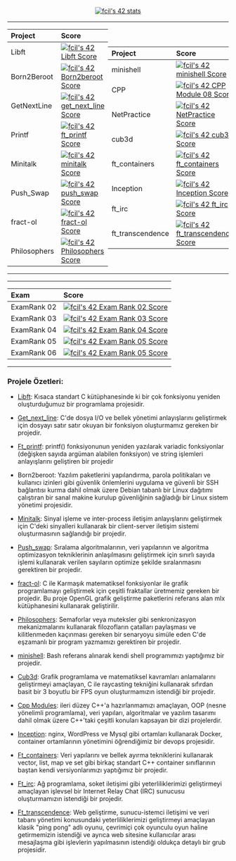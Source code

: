
<p align="center">
<a href="https://github.com/JaeSeoKim/badge42"><img src="https://badge42.vercel.app/api/v2/cl311k8l3001109mcdj1ift97/stats?cursusId=21&coalitionId=undefined" alt="fcil's 42 stats" /></a>
</p>

<table  align="center">

<tr>
<td style="padding:0; margin:0;">

|Project|Score| 
:-------|:-------|
| Libft| [![fcil's 42 Libft Score](https://badge42.vercel.app/api/v2/cl311k8l3001109mcdj1ift97/project/2473103)](https://github.com/JaeSeoKim/badge42)|
| Born2Beroot| [![fcil's 42 Born2beroot Score](https://badge42.vercel.app/api/v2/cl311k8l3001109mcdj1ift97/project/2499569)](https://github.com/JaeSeoKim/badge42)|
| GetNextLine| [![fcil's 42 get_next_line Score](https://badge42.vercel.app/api/v2/cl311k8l3001109mcdj1ift97/project/2488255)](https://github.com/JaeSeoKim/badge42)|
| Printf| [![fcil's 42 ft_printf Score](https://badge42.vercel.app/api/v2/cl311k8l3001109mcdj1ift97/project/2496505)](https://github.com/JaeSeoKim/badge42)|
| Minitalk| [![fcil's 42 minitalk Score](https://badge42.vercel.app/api/v2/cl311k8l3001109mcdj1ift97/project/2522599)](https://github.com/JaeSeoKim/badge42)|
| Push_Swap| [![fcil's 42 push_swap Score](https://badge42.vercel.app/api/v2/cl311k8l3001109mcdj1ift97/project/2531368)](https://github.com/JaeSeoKim/badge42)|
| fract-ol| [![fcil's 42 fract-ol Score](https://badge42.vercel.app/api/v2/cl311k8l3001109mcdj1ift97/project/2596079)](https://github.com/JaeSeoKim/badge42)|
| Philosophers| [![fcil's 42 Philosophers Score](https://badge42.vercel.app/api/v2/cl311k8l3001109mcdj1ift97/project/2602824)](https://github.com/JaeSeoKim/badge42)|


</td><td style="padding:0; margin:0;">

|Project|Score| 
:-------|:-------|
| minishell| [![fcil's 42 minishell Score](https://badge42.vercel.app/api/v2/cl311k8l3001109mcdj1ift97/project/2602825)](https://github.com/JaeSeoKim/badge42)|
| CPP | [![fcil's 42 CPP Module 08 Score](https://badge42.vercel.app/api/v2/cl311k8l3001109mcdj1ift97/project/2802651)](https://github.com/JaeSeoKim/badge42)
| NetPractice | [![fcil's 42 NetPractice Score](https://badge42.vercel.app/api/v2/cl311k8l3001109mcdj1ift97/project/2762260)](https://github.com/JaeSeoKim/badge42)
| cub3d | [![fcil's 42 cub3d Score](https://badge42.vercel.app/api/v2/cl311k8l3001109mcdj1ift97/project/2802725)](https://github.com/JaeSeoKim/badge42)
| ft_containers | [![fcil's 42 ft_containers Score](https://badge42.vercel.app/api/v2/cl311k8l3001109mcdj1ift97/project/2883169)](https://github.com/JaeSeoKim/badge42)
| Inception | [![fcil's 42 Inception Score](https://badge42.vercel.app/api/v2/cl311k8l3001109mcdj1ift97/project/2897432)](https://github.com/JaeSeoKim/badge42)
| ft_irc | [![fcil's 42 ft_irc Score](https://badge42.vercel.app/api/v2/cl311k8l3001109mcdj1ift97/project/2907001)](https://github.com/JaeSeoKim/badge42)
| ft_transcendence | [![fcil's 42 ft_transcendence Score](https://badge42.vercel.app/api/v2/cl311k8l3001109mcdj1ift97/project/2911267)](https://github.com/JaeSeoKim/badge42)

</td></tr> </table>

<table  align="center">

<td style="padding:0; margin:0;">

|Exam|Score| 
:-------|:-------|
| ExamRank 02| [![fcil's 42 Exam Rank 02 Score](https://badge42.vercel.app/api/v2/cl311k8l3001109mcdj1ift97/project/2516872)](https://github.com/JaeSeoKim/badge42)|
| ExamRank 03| [![fcil's 42 Exam Rank 03 Score](https://badge42.vercel.app/api/v2/cl311k8l3001109mcdj1ift97/project/2605483)](https://github.com/JaeSeoKim/badge42)|
| ExamRank 04| [![fcil's 42 Exam Rank 04 Score](https://badge42.vercel.app/api/v2/cl311k8l3001109mcdj1ift97/project/2813978)](https://github.com/JaeSeoKim/badge42)|
| ExamRank 05| [![fcil's 42 Exam Rank 05 Score](https://badge42.vercel.app/api/v2/cl311k8l3001109mcdj1ift97/project/2842645)](https://github.com/JaeSeoKim/badge42)|
| ExamRank 06| [![fcil's 42 Exam Rank 05 Score](https://badge42.vercel.app/api/v2/cl311k8l3001109mcdj1ift97/project/2842645)](https://github.com/JaeSeoKim/badge42)|
</td></tr> </table>


### Projele Özetleri:
- [Libft](libft/):  Kısaca standart C kütüphanesinde ki bir çok fonksiyonu yeniden oluşturduğumuz bir programlama projesidir.

- [Get_next_line](get_next_line/): C'de dosya I/O ve bellek yönetimi anlayışlarını geliştirmek için dosyayı satır satır okuyan bir fonksiyon oluşturmamız gereken bir projedir.

- [Ft_printf](ft_printf/): printf() fonksiyonunun yeniden yazılarak variadic fonksiyonlar (değişken sayıda argüman alabilen fonksiyon) ve string işlemleri anlayışlarını geliştiren bir projedir

- Born2beroot: Yazılım paketlerini yapılandırma, parola politikaları ve kullanıcı izinleri gibi güvenlik önlemlerini uygulama ve güvenli bir SSH bağlantısı kurma dahil olmak üzere Debian tabanlı bir Linux dağıtımı çalıştıran bir sanal makine kurulup güvenliğinin sağladığı bir Linux sistem yönetimi projesidir.

-  [Minitalk](minitalk/): Sinyal işleme ve inter-process iletişim anlayışlarını geliştirmek için C'deki sinyalleri kullanarak bir client-server iletişim sistemi oluşturmasının sağlandığı bir projedir.

- [Push_swap](Push_swap/): Sıralama algoritmalarının, veri yapılarının ve algoritma optimizasyon tekniklerinin anlaşılmasını geliştirmek için sınırlı sayıda işlemi kullanarak verilen sayıların optimize şekilde sıralanmasını gerektiren bir projedir.

- [fract-ol](fract-ol/): C ile Karmaşık matematiksel fonksiyonlar ile grafik programlamayı geliştirmek için çeşitli fraktallar üretmemiz gereken bir projedir. Bu proje OpenGL grafik geliştirme paketlerini referans alan mlx kütüphanesini kullanarak geliştirilir.

- [Philosophers](Philosophers/): Semaforlar veya muteksler gibi senkronizasyon mekanizmalarını kullanarak filozofların çatalları paylaşması ve kilitlenmeden kaçınması gereken bir senaryoyu simüle eden C'de eşzamanlı bir program yazmamızı gerektiren bir projedir.

- [minishell](minishell/): Bash referans alınarak kendi shell programımızı yaptığımız bir projedir. 

- [Cub3d](cub3d/): Grafik programlama ve matematiksel kavramları anlamalarını geliştirmeyi amaçlayan, C ile raycasting tekniğini kullanarak sıfırdan basit bir 3 boyutlu bir FPS oyun oluşturmamızın istendiği bir projedir.

- [Cpp Modules](CPP/): ileri düzey C++'a hazırlanmamızı amaçlayan, OOP (nesne yönelimli programlama), veri yapıları, algoritmalar ve yazılım tasarımı dahil olmak üzere C++'taki çeşitli konuları kapsayan bir dizi projelerdir.

- [Inception](Inception/): nginx, WordPress ve Mysql gibi ortamları kullanarak Docker, container ortamlarının yönetimini öğrendiğimiz bir devops projesidir.

- [Ft_containers](ft_containers/): Veri yapılarını ve bellek ayırma tekniklerini kullanarak vector, list, map ve set gibi birkaç standart C++ container sınıflarının baştan kendi versiyonlarımızı yaptığımız bir projedir.

- [Ft_irc](ft_irc/): Ağ programlama, soket iletişimi gibi yeterliliklerimizi geliştirmeyi amaçlayan işlevsel bir Internet Relay Chat (IRC) sunucusu oluşturmamızın istendiği bir projedir.

- [Ft_transcendence](ft_transcendence/): Web geliştirme, sunucu-istemci iletişimi ve veri tabanı yönetimi konusundaki yeterliliklerimizi geliştirmeyi amaçlayan klasik "ping pong" adlı oyunu, çevrimiçi çok oyunculu oyun haline getirmemizin istendiği ve ayrıca web sitesine kullanıcılar arası mesajlaşma gibi işlevlerin yapılmasının istendiği oldukça detaylı bir grub projesidir.